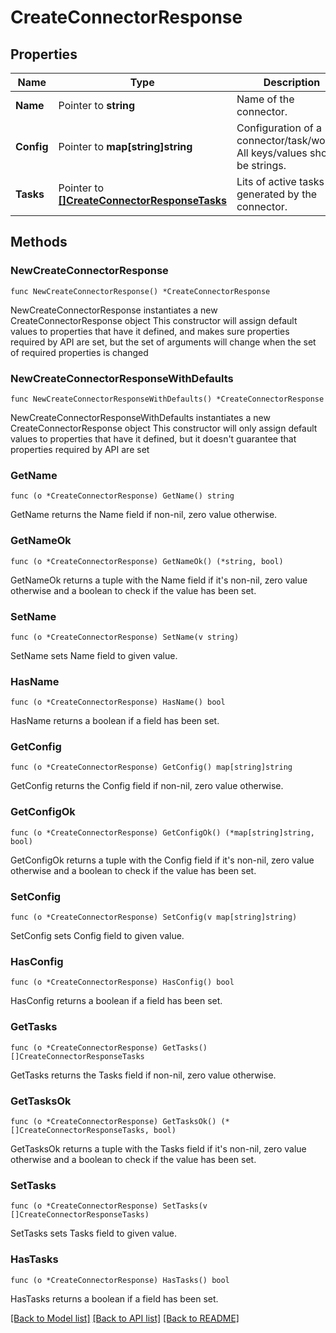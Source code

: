 # CreateConnectorResponse

## Properties

Name | Type | Description | Notes
------------ | ------------- | ------------- | -------------
**Name** | Pointer to **string** | Name of the connector. | [optional] 
**Config** | Pointer to **map[string]string** | Configuration of a connector/task/worker. All keys/values should be strings. | [optional] 
**Tasks** | Pointer to [**[]CreateConnectorResponseTasks**](CreateConnectorResponseTasks.md) | Lits of active tasks generated by the connector. | [optional] 

## Methods

### NewCreateConnectorResponse

`func NewCreateConnectorResponse() *CreateConnectorResponse`

NewCreateConnectorResponse instantiates a new CreateConnectorResponse object
This constructor will assign default values to properties that have it defined,
and makes sure properties required by API are set, but the set of arguments
will change when the set of required properties is changed

### NewCreateConnectorResponseWithDefaults

`func NewCreateConnectorResponseWithDefaults() *CreateConnectorResponse`

NewCreateConnectorResponseWithDefaults instantiates a new CreateConnectorResponse object
This constructor will only assign default values to properties that have it defined,
but it doesn't guarantee that properties required by API are set

### GetName

`func (o *CreateConnectorResponse) GetName() string`

GetName returns the Name field if non-nil, zero value otherwise.

### GetNameOk

`func (o *CreateConnectorResponse) GetNameOk() (*string, bool)`

GetNameOk returns a tuple with the Name field if it's non-nil, zero value otherwise
and a boolean to check if the value has been set.

### SetName

`func (o *CreateConnectorResponse) SetName(v string)`

SetName sets Name field to given value.

### HasName

`func (o *CreateConnectorResponse) HasName() bool`

HasName returns a boolean if a field has been set.

### GetConfig

`func (o *CreateConnectorResponse) GetConfig() map[string]string`

GetConfig returns the Config field if non-nil, zero value otherwise.

### GetConfigOk

`func (o *CreateConnectorResponse) GetConfigOk() (*map[string]string, bool)`

GetConfigOk returns a tuple with the Config field if it's non-nil, zero value otherwise
and a boolean to check if the value has been set.

### SetConfig

`func (o *CreateConnectorResponse) SetConfig(v map[string]string)`

SetConfig sets Config field to given value.

### HasConfig

`func (o *CreateConnectorResponse) HasConfig() bool`

HasConfig returns a boolean if a field has been set.

### GetTasks

`func (o *CreateConnectorResponse) GetTasks() []CreateConnectorResponseTasks`

GetTasks returns the Tasks field if non-nil, zero value otherwise.

### GetTasksOk

`func (o *CreateConnectorResponse) GetTasksOk() (*[]CreateConnectorResponseTasks, bool)`

GetTasksOk returns a tuple with the Tasks field if it's non-nil, zero value otherwise
and a boolean to check if the value has been set.

### SetTasks

`func (o *CreateConnectorResponse) SetTasks(v []CreateConnectorResponseTasks)`

SetTasks sets Tasks field to given value.

### HasTasks

`func (o *CreateConnectorResponse) HasTasks() bool`

HasTasks returns a boolean if a field has been set.


[[Back to Model list]](../README.md#documentation-for-models) [[Back to API list]](../README.md#documentation-for-api-endpoints) [[Back to README]](../README.md)


